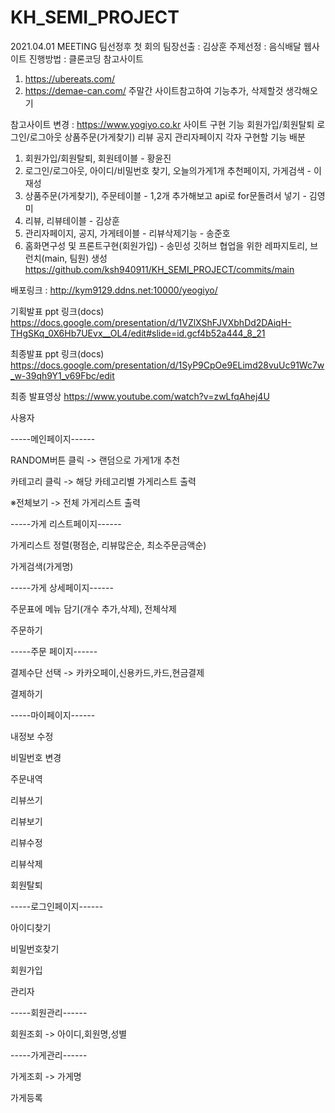 # KH_SEMI_PROJECT

2021.04.01 MEETING
팀선정후 첫 회의
팀장선출 : 김상훈
주제선정 : 음식배달 웹사이트
진행방법 : 클론코딩
참고사이트
1. https://ubereats.com/
2. https://demae-can.com/
주말간 사이트참고하여 기능추가, 삭제할것 생각해오기

참고사이트 변경 : https://www.yogiyo.co.kr
사이트 구현 기능
회원가입/회원탈퇴
로그인/로그아웃
상품주문(가게찾기)
리뷰
공지
관리자페이지
각자 구현할 기능 배분
1. 회원가입/회원탈퇴, 회원테이블 - 황윤진
2. 로그인/로그아웃, 아이디/비밀번호 찾기, 오늘의가게1개 추천페이지, 가게검색 - 이재성
3. 상품주문(가게찾기), 주문테이블 - 1,2개 추가해보고 api로 for문돌려서 넣기 - 김영미
4. 리뷰, 리뷰테이블 - 김상훈
5. 관리자페이지, 공지, 가게테이블 - 리뷰삭제기능 - 송준호
6. 홈화면구성 및 프론트구현(회원가입) - 송민성
깃허브 협업을 위한 레파지토리, 브런치(main, 팀원) 생성
https://github.com/ksh940911/KH_SEMI_PROJECT/commits/main

배포링크 : http://kym9129.ddns.net:10000/yeogiyo/

기획발표 ppt 링크(docs)
https://docs.google.com/presentation/d/1VZlXShFJVXbhDd2DAiqH-THgSKq_0X6Hb7UEvx__OL4/edit#slide=id.gcf4b52a444_8_21

최종발표 ppt 링크(docs)
https://docs.google.com/presentation/d/1SyP9CpOe9ELimd28vuUc91Wc7w_w-39qh9Y1_v69Fbc/edit

최종 발표영상
https://www.youtube.com/watch?v=zwLfqAhej4U

사용자 

-----메인페이지------

RANDOM버튼 클릭 -> 랜덤으로 가게1개 추천

카테고리 클릭 -> 해당 카테고리별 가게리스트 출력

※전체보기 -> 전체 가게리스트 출력

-----가게 리스트페이지------

가게리스트 정렬(평점순, 리뷰많은순, 최소주문금액순)

가게검색(가게명)

-----가게 상세페이지------

주문표에 메뉴 담기(개수 추가,삭제), 전체삭제

주문하기

-----주문 페이지------

결제수단 선택 -> 카카오페이,신용카드,카드,현금결제

결제하기

-----마이페이지------

내정보 수정

비밀번호 변경

주문내역

리뷰쓰기

리뷰보기

리뷰수정

리뷰삭제

회원탈퇴

-----로그인페이지------

아이디찾기

비밀번호찾기

회원가입



관리자

-----회원관리------

회원조회 -> 아이디,회원명,성별

-----가게관리------

가게조회 -> 가게명

가게등록
